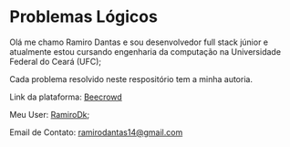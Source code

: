 # Problemas Lógicos

Olá me chamo Ramiro Dantas e sou desenvolvedor full stack júnior e atualmente estou cursando engenharia da computação na Universidade Federal do Ceará (UFC);

Cada problema resolvido neste respositório tem a minha autoria.

Link da plataforma: [Beecrowd](beecrowd.com.br)

Meu User: [RamiroDk](https://www.beecrowd.com.br/judge/pt/profile/729793);

Email de Contato: ramirodantas14@gmail.com
